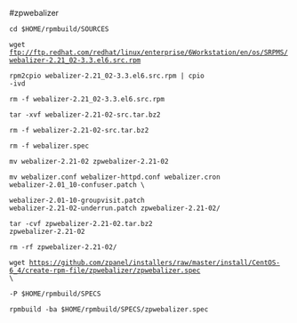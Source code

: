 #zpwebalizer

<code>cd $HOME/rpmbuild/SOURCES</code>

<code>wget ftp://ftp.redhat.com/redhat/linux/enterprise/6Workstation/en/os/SRPMS/webalizer-2.21_02-3.3.el6.src.rpm</code>

<code>rpm2cpio webalizer-2.21_02-3.3.el6.src.rpm | cpio -ivd</code>

<code>rm -f webalizer-2.21_02-3.3.el6.src.rpm</code>

<code>tar -xvf webalizer-2.21-02-src.tar.bz2</code>

<code>rm -f webalizer-2.21-02-src.tar.bz2</code>

<code>rm -f webalizer.spec</code>

<code>mv webalizer-2.21-02 zpwebalizer-2.21-02</code>

<code>mv webalizer.conf webalizer-httpd.conf webalizer.cron webalizer-2.01_10-confuser.patch \ </code>

<code>webalizer-2.01-10-groupvisit.patch webalizer-2.21-02-underrun.patch zpwebalizer-2.21-02/ </code>

<code>tar -cvf zpwebalizer-2.21-02.tar.bz2 zpwebalizer-2.21-02</code>

<code>rm -rf zpwebalizer-2.21-02/ </code>

<code>wget https://github.com/zpanel/installers/raw/master/install/CentOS-6_4/create-rpm-file/zpwebalizer/zpwebalizer.spec \ </code>

<code>-P $HOME/rpmbuild/SPECS</code>

<code>rpmbuild -ba $HOME/rpmbuild/SPECS/zpwebalizer.spec</code>
